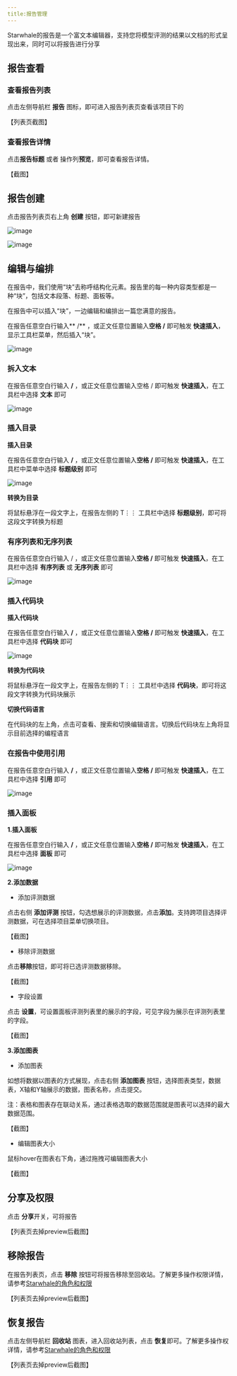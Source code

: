 ```yaml
---
title:报告管理
---
```

Starwhale的报告是一个富文本编辑器，支持您将模型评测的结果以文档的形式呈现出来，同时可以将报告进行分享

## 报告查看

### 查看报告列表

点击左侧导航栏 **报告** 图标，即可进入报告列表页查看该项目下的

【列表页截图】

### 查看报告详情

点击**报告标题** 或者 操作列**预览**，即可查看报告详情。

【截图】

## 报告创建

点击报告列表页右上角 **创建** 按钮，即可新建报告

![image](https://starwhale-examples.oss-cn-beijing.aliyuncs.com/docs/User%20guide/report/create%20button.jpg)

![image](https://starwhale-examples.oss-cn-beijing.aliyuncs.com/docs/User%20guide/report/create%20report.jpg)

## 编辑与编排

在报告中，我们使用“块”去称呼结构化元素。报告里的每一种内容类型都是一种“块”，包括文本段落、标题、面板等。

在报告中可以插入“块”，一边编辑和编排出一篇您满意的报告。

在报告任意空白行输入** /** ，或正文任意位置输入**空格 /** 即可触发 **快速插入**，显示工具栏菜单，然后插入“块”。

![image](https://starwhale-examples.oss-cn-beijing.aliyuncs.com/docs/User%20guide/report/toolbar.jpg)

### 拆入文本

在报告任意空白行输入 **/** ，或正文任意位置输入空格 / 即可触发 **快速插入**，在工具栏中选择 **文本** 即可

  ![image](https://starwhale-examples.oss-cn-beijing.aliyuncs.com/docs/User%20guide/report/text.jpg)

### 插入目录

**插入目录**

在报告任意空白行输入 **/** ，或正文任意位置输入**空格 /** 即可触发 **快速插入**，在工具栏中菜单中选择 **标题级别** 即可

![image](https://starwhale-examples.oss-cn-beijing.aliyuncs.com/docs/User%20guide/report/heading.jpg)

**转换为目录**

将鼠标悬浮在一段文字上，在报告左侧的 T⋮⋮ 工具栏中选择 **标题级别**，即可将这段文字转换为标题

### 有序列表和无序列表

在报告任意空白行输入 / ，或正文任意位置输入**空格 /** 即可触发 **快速插入**，在工具栏中选择 **有序列表** 或 **无序列表** 即可

![image](https://starwhale-examples.oss-cn-beijing.aliyuncs.com/docs/User%20guide/report/number%20and%20bullet%20list.jpg)

### 插入代码块

**插入代码块**

在报告任意空白行输入 **/** ，或正文任意位置输入**空格 /** 即可触发 **快速插入**，在工具栏中选择 **代码块** 即可

![image](https://starwhale-examples.oss-cn-beijing.aliyuncs.com/docs/User%20guide/report/code.jpg)

**转换为代码块**

将鼠标悬浮在一段文字上，在报告左侧的 T⋮⋮ 工具栏中选择 **代码块**，即可将这段文字转换为代码块展示

**切换代码语言**

在代码块的左上角，点击可查看、搜索和切换编辑语言。切换后代码块左上角将显示目前选择的编程语言

### 在报告中使用引用

在报告任意空白行输入 **/** ，或正文任意位置输入**空格 /** 即可触发 **快速插入**，在工具栏中选择 **引用** 即可

![image](https://starwhale-examples.oss-cn-beijing.aliyuncs.com/docs/User%20guide/report/quote.jpg)

### 插入面板

**1.插入面板**

在报告任意空白行输入 **/** ，或正文任意位置输入**空格 /** 即可触发 **快速插入**，在工具栏中选择 **面板** 即可

  ![image](https://starwhale-examples.oss-cn-beijing.aliyuncs.com/docs/User%20guide/report/panel.jpg)
  
**2.添加数据**

- 添加评测数据

点击右侧 **添加评测** 按钮，勾选想展示的评测数据，点击**添加**。支持跨项目选择评测数据，可在选择项目菜单切换项目。

【截图】

- 移除评测数据

点击**移除**按钮，即可将已选评测数据移除。

【截图】

- 字段设置

点击 **设置**，可设置面板评测列表里的展示的字段，可见字段为展示在评测列表里的字段。

【截图】

**3.添加图表**

- 添加图表

如想将数据以图表的方式展现，点击右侧 **添加图表** 按钮，选择图表类型，数据表，X轴和Y轴展示的数据，图表名称，点击提交。

注：表格和图表存在联动关系，通过表格选取的数据范围就是图表可以选择的最大数据范围。

【截图】

- 编辑图表大小

鼠标hover在图表右下角，通过拖拽可编辑图表大小

【截图】

## 分享及权限

点击 **分享**开关，可将报告

【列表页去掉preview后截图】

## 移除报告

在报告列表页，点击 **移除** 按钮可将报告移除至回收站。了解更多操作权限详情，请参考[Starwhale的角色和权限](https://starwhale.cn/docs/concepts/roles-permissions)

【列表页去掉preview后截图】

## 恢复报告

点击左侧导航栏 **回收站** 图表，进入回收站列表，点击 **恢复**即可。了解更多操作权详情，请参考[Starwhale的角色和权限](https://starwhale.cn/docs/concepts/roles-permissions)

【列表页去掉preview后截图】
